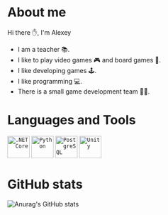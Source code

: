 # About me
Hi there :hand:, I'm Alexey

* I am a teacher 📚.
* I like to play video games 🎮 and board games 🎲.
* I like developing games 🕹️.
* I like programming 💻.
* There is a small game development team 🧑‍💻.

# Languages and Tools
<div>
	<code><img width="50" src="https://raw.githubusercontent.com/marwin1991/profile-technology-icons/refs/heads/main/icons/_net_core.png" alt=".NET Core" title=".NET Core"/></code>
	<code><img width="50" src="https://raw.githubusercontent.com/marwin1991/profile-technology-icons/refs/heads/main/icons/python.png" alt="Python" title="Python"/></code>
	<code><img width="50" src="https://raw.githubusercontent.com/marwin1991/profile-technology-icons/refs/heads/main/icons/postgresql.png" alt="PostgreSQL" title="PostgreSQL"/></code>
	<code><img width="50" src="https://raw.githubusercontent.com/marwin1991/profile-technology-icons/refs/heads/main/icons/unity.png" alt="Unity" title="Unity"/></code>
</div>

# GitHub stats
![Anurag's GitHub stats](https://github-readme-stats.vercel.app/api?username=cptfrosty&show_icons=true&theme=nord)
